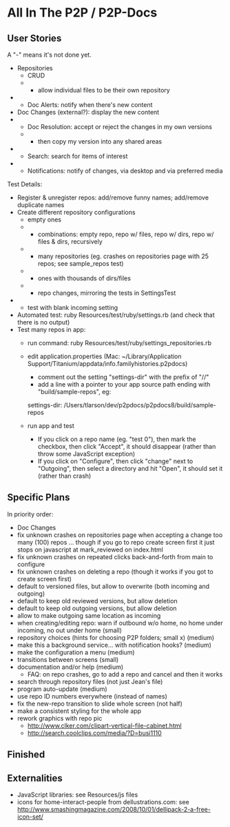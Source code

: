 All In The P2P / P2P-Docs
==============

User Stories
------------

A "-" means it's not done yet.

  * Repositories
    * CRUD
    * - allow individual files to be their own repository
  * - Doc Alerts: notify when there's new content
  * Doc Changes (external?): display the new content
  * - Doc Resolution: accept or reject the changes in my own versions
    * - then copy my version into any shared areas
  * - Search: search for items of interest
  * - Notifications: notify of changes, via desktop and via preferred media


Test Details:

* Register & unregister repos: add/remove funny names; add/remove duplicate names
* Create different repository configurations
    * empty ones
    * - combinations: empty repo, repo w/ files, repo w/ dirs, repo w/ files & dirs, recursively
    * - many repositories (eg. crashes on repositories page with 25 repos; see sample_repos test)
    * - ones with thousands of dirs/files
    * - repo changes, mirroring the tests in SettingsTest
* - test with blank incoming setting
* Automated test: ruby Resources/test/ruby/settings.rb (and check that there is no output)
* Test many repos in app:
    * run command: ruby Resources/test/ruby/settings_repositories.rb
    * edit application.properties (Mac: ~/Library/Application Support/Titanium/appdata/info.familyhistories.p2pdocs)
        * comment out the setting "settings-dir" with the prefix of "//"
        * add a line with a pointer to your app source path ending with "build/sample-repos", eg:
      
        settings-dir: /Users/tlarson/dev/p2pdocs/p2pdocs8/build/sample-repos

    * run app and test
        * If you click on a repo name (eg. "test 0"), then mark the checkbox, then click "Accept", it should disappear (rather than throw some JavaScript exception)
        * If you click on "Configure", then click "change" next to "Outgoing", then select a directory and hit "Open", it should set it (rather than crash)


Specific Plans
-----

In priority order:

 * Doc Changes
 * fix unknown crashes on repositories page when accepting a change too many (100) repos
   ... though if you go to repo create screen first it just stops on javascript at mark_reviewed on index.html
 * fix unknown crashes on repeated clicks back-and-forth from main to configure
 * fix unknown crashes on deleting a repo (though it works if you got to create screen first)
 * default to versioned files, but allow to overwrite (both incoming and outgoing)
 * default to keep old reviewed versions, but allow deletion
 * default to keep old outgoing versions, but allow deletion
 * allow to make outgoing same location as incoming
 * when creating/editing repo: warn if outbound w/o home, no home under incoming, no out under home (small)
 * repository choices (hints for choosing P2P folders; small x) (medium)
 * make this a background service... with notification hooks? (medium)
 * make the configuration a menu (medium)
 * transitions between screens (small)
 * documentation and/or help (medium)
   * FAQ: on repo crashes, go to add a repo and cancel and then it works
 * search through repository files (not just Jean's file)
 * program auto-update (medium)
 * use repo ID numbers everywhere (instead of names)
 * fix the new-repo transition to slide whole screen (not half)
 * make a consistent styling for the whole app
 * rework graphics with repo pic
   * http://www.clker.com/clipart-vertical-file-cabinet.html
   * http://search.coolclips.com/media/?D=busi1110


Finished
--------


Externalities
-------------

 * JavaScript libraries: see Resources/js files
 * icons for home-interact-people from dellustrations.com: see http://www.smashingmagazine.com/2008/10/01/dellipack-2-a-free-icon-set/
